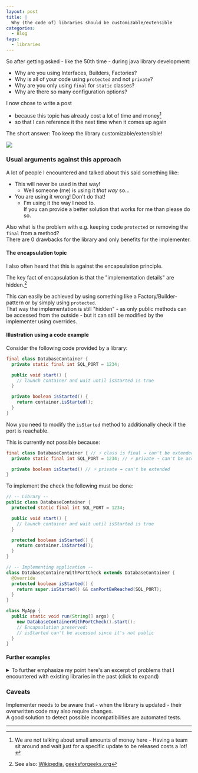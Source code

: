 ```yaml
---
layout: post
title: |
  Why (the code of) libraries should be customizable/extensible
categories:
  - Blog
tags:
  - libraries
---
```


So after getting asked - like the 50th time - during java library development:
* Why are you using Interfaces, Builders, Factories?
* Why is all of your code using ``protected`` and not ``private``?
* Why are you only using ``final`` for ``static`` classes?
* Why are there so many configuration options?

I now chose to write a post
* because this topic has already cost a lot of time and money[^1]
* so that I can reference it the next time when it comes up again

[^1]: We are not talking about small amounts of money here - Having a team sit around and wait just for a specific update to be released costs a lot!

The short answer: Too keep the library customizable/extensible!

![](../../../../assets/blog/why-java-libraries-should-be-customizable-extensible/Patrick_Wallet_Library.jpg)

### Usual arguments against this approach

A lot of people I encountered and talked about this said something like: 
* This will never be used in that way!
   * Well someone (me) is using it _that way_ so...
* You are using it wrong! Don't do that!
   * I'm using it the way I need to.<br/>If you can provide a better solution that works for me than please do so.

Also what is the problem with e.g. keeping code ``protected`` or removing the ``final`` from a method?<br/>
There are 0 drawbacks for the library and only benefits for the implementer.

#### The encapsulation topic

I also often heard that this is against the encapsulation principle.

The key fact of encapsulation is that the "implementation details" are hidden.[^2]

[^2]: See also: [Wikipedia](https://en.wikipedia.org/wiki/Encapsulation_(computer_programming)), [geeksforgeeks.org](https://www.geeksforgeeks.org/encapsulation-in-java)

This can easily be achieved by using something like a Factory/Builder-pattern or by simply using ``protected``.<br/>
That way the implementation is still "hidden" - as only public methods can be accessed from the outside - but it can still be modified by the implementer using overrides.


#### Illustration using a code example

Consider the following code provided by a library:
```java
final class DatabaseContainer {
  private static final int SQL_PORT = 1234;

  public void start() {
    // launch container and wait until isStarted is true
  }

  private boolean isStarted() {
    return container.isStarted();
  }
}
```

Now you need to modify the ``isStarted`` method to additionally check if the port is reachable.

This is currently not possible because:
```java
final class DatabaseContainer { // ⚡ class is final → can't be extended
  private static final int SQL_PORT = 1234; // ⚡ private → can't be accessed in derived class 

  private boolean isStarted() // ⚡ private → can't be extended
}
```

To implement the check the following must be done:
```java
// -- Library --
public class DatabaseContainer {
  protected static final int SQL_PORT = 1234;

  public void start() {
    // launch container and wait until isStarted is true
  }

  protected boolean isStarted() {
    return container.isStarted();
  }
}

// -- Implementing application --
class DatabaseContainerWithPortCheck extends DatabaseContainer {
  @Override
  protected boolean isStarted() {
    return super.isStarted() && canPortBeReached(SQL_PORT);
  }
}

class MyApp {
  public static void run(String[] args) {
    new DatabaseContainerWithPortCheck().start(); 
    // Encapsulation preserved:
    // isStarted can't be accessed since it's not public
  }
}
```


#### Further examples

<details><summary>To further emphasize my point here's an excerpt of problems that I encountered with existing libraries in the past (click to expand)</summary>

<table>
  <tr>
    <th>Reference</th>
    <th>Problems</th>
    <th>Outcome <sup>Explanation below</sup></th>
  </tr>
  <tr>
    <td><a href="https://github.com/xdev-software/testcontainers-selenium">TestContainers Selenium</a></td>
    <td><a href="https://github.com/testcontainers/testcontainers-java/blob/2707f3143d3cfa8351f727bfd5752c1155818bd6/modules/selenium/src/main/java/org/testcontainers/containers/BrowserWebDriverContainer.java">Fields and methods are private</a><br/>Video recorder implementation can't be replaced<br/>Can't access constants for Ports, Passwords, etc.</td>
    <td>Hard-fork</td>
  </tr>
  <tr>
    <td><a href="https://github.com/xdev-software/testcontainers-advanced-imagebuilder">TestContainers Image-Builder</a></td>
    <td><a href="https://github.com/testcontainers/testcontainers-java/blob/2707f3143d3cfa8351f727bfd5752c1155818bd6/core/src/main/java/org/testcontainers/images/builder/ImageFromDockerfile.java">Fields and methods are private</a></td>
    <td>Hard-fork</td>
  </tr>
  <tr>
    <td><a href="https://github.com/xdev-software/spring-security-advanced-authentication-ui">spring-security-advanced-authentication-ui</a></td>
    <td>Field and methods are private.<br/>Filter can't be properly replaced in framework.<br/>Forced use of reflection to read/copy "internal" framework data.</td>
    <td>Overlay</td>
  </tr>
  <tr>
    <td><a href="https://github.com/spring-projects/spring-security/issues/14898">Spring Boot OidcUserService</a></td>
    <td>Method couldn't be overridden.<br/>After update method was customizable, however <a href="https://github.com/spring-projects/spring-security/blob/b63e8f50a5e90a47b5dac28d2c2d952d8de11973/oauth2/oauth2-client/src/main/java/org/springframework/security/oauth2/client/oidc/userinfo/OidcUserService.java#L148-L177">original code is still private and can't be reused</a></td>
    <td>Waited for update/<br/>Copied code</td>
  </tr>
  <tr>
    <td><a href="https://github.com/quarkusio/quarkus/issues/42990">Quarkus - OIDC Back-channel Logout</a></td>
    <td>Serious malfunction, rendering functionality completely unusable.<br/>Everything is private and not overwriteable. Only possible way to patch it are bytecode modifications or waiting for update.</td>
    <td>PR/Fix submitted to Quarkus.<br/>Implementing project delayed for ~1 week ($) while waiting for update and then performing it.</td>
  </tr>
  <tr>
    <td><a href="https://github.com/prometheus/client_java/issues/1173">prometheus-metrics Protobuf is not optional</a></td>
    <td>Bloated library with obsolete/experimental protocol.<br/>Used protobuf version was flagged by vulnerability scanner.<br/><a href="https://github.com/prometheus/client_java/blob/v1.3.1/prometheus-metrics-exposition-formats/src/main/java/io/prometheus/metrics/expositionformats/ExpositionFormats.java">Not designed in a customizable way</a></td>
    <td>Overlay/Update provided</td>
  </tr>
  <tr>
    <td><a href="https://hibernate.atlassian.net/browse/HHH-18873">Hibernate Annotation Processor - Entity Indexing</a></td>
    <td><a href="https://hibernate.atlassian.net/browse/HHH-18162?focusedCommentId=117262">No mention anywhere in changelogs.<br/>No option/flag to disable this; active by default.</a><a href="https://hibernate.atlassian.net/browse/HHH-18162?focusedCommentId=117274">Functionality is useless for some cases</a> and <a href="https://hibernate.atlassian.net/browse/HHH-18863">performance problems</a>.<br/>No way to overwrite the code since fields and methods are private.</td>
    <td>Update provides option to disable</td>
  </tr>
  <tr>
    <td><a href="https://github.com/xdev-software/flyway-core-slim">Flyway-Core Slim</a></td>
    <td><a href="https://github.com/flyway/flyway/blob/ba8b11c0272c744786e52049b0391710253ea7d2/flyway-core/src/main/java/org/flywaydb/core/internal/plugin/PluginRegister.java#L85-L104">Private methods</a> don't allow filtering out <a href="(https://github.com/flyway/flyway/issues/3893">unused things</a>.</td>
    <td>Overlay</td>
  </tr>
</table>

Common outcomes explained:
<ul>
  <li><i>Hard-fork</i><br/>Code was copied over and modified - may break when a new version is released.</li>
  <li><i>Overlay</i><br/>Code runs "on top" of existing code. May also replace existing code.</li>
</ul>

</details>

### Caveats

Implementer needs to be aware that - when the library is updated - their overwritten code may also require changes.<br/>
A good solution to detect possible incompatibilities are automated tests.

<!-- Section for footnotes -->
---
